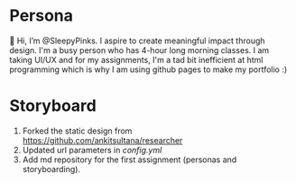 # Persona
👋 Hi, I’m @SleepyPinks. I aspire to create meaningful impact through design. I'm a busy person who has 4-hour long morning classes. I am taking UI/UX and for my assignments, I'm a tad bit inefficient at html programming which is why I am using github pages to make my portfolio :)

# Storyboard 
1. Forked the static design from https://github.com/ankitsultana/researcher
2. Updated url parameters in _config.yml_
3. Add md repository for the first assignment (personas and storyboarding).
